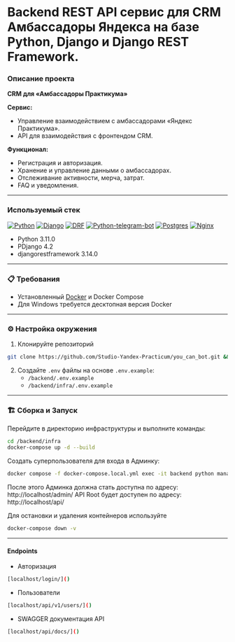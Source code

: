 
# Backend REST API сервис для CRM Амбассадоры Яндекса на базе Python, Django и Django REST Framework.

### Описание проекта

**CRM для «Амбассадоры Практикума»**

**Сервис:**

* Управление взаимодействием с амбассадорами «Яндекс Практикума».
* API для взаимодействия с фронтендом CRM.

**Функционал:**

* Регистрация и авторизация.
* Хранение и управление данными о амбассадорах.
* Отслеживание активности, мерча, затрат.
* FAQ и уведомления.
 - - - - - - - - - - - - - - - - - - - - - - - -

### Используемый стек<a name="stack"></a>

[![Python][Python-badge]][Python-url]
[![Django][Django-badge]][Django-url]
[![DRF][DRF-badge]][DRF-url]
[![Python-telegram-bot][Python-telegram-bot-badge]][Python-telegram-bot-url]
[![Postgres][Postgres-badge]][Postgres-url]
[![Nginx][Nginx-badge]][Nginx-url]

* Python 3.11.0
* PDjango 4.2
* djangorestframework 3.14.0
 - - - - - - - - - - - - - - - - - - - - - - - -

### 📋 Требования

- Установленный [Docker](https://www.docker.com/products/docker-desktop) и Docker Compose
- Для Windows требуется десктопная версия Docker
- - - - - - - - - - - - - - - - - - - - - - - -

### ⚙️ Настройка окружения

1. Клонируйте репозиторий
```bash
git clone https://github.com/Studio-Yandex-Practicum/you_can_bot.git && cd you_can_bot
```
2. Создайте `.env` файлы на основе `.env.example`:
    - `/backend/.env.example`
    - `/backend/infra/.env.example`
- - - - - - - - - - - - - - - - - - - - - - - -

### 🏗 Сборка и Запуск

Перейдите в директорию инфраструктуры и выполните команды:

```bash
cd /backend/infra
docker-compose up -d --build
```

Cоздать суперпользователя для входа в Админку:

```bash
docker compose -f docker-compose.local.yml exec -it backend python manage.py createsuperuser
```

После этого Админка должна стать доступна по адресу: http://localhost/admin/
API Root будет доступен по адресу: http://localhost/api/


Для остановки и удаления контейнеров используйте

```bash
docker-compose down -v
```
- - - - - - - - - - - - - - - - - - - - - - - -
#### Endpoints

* Авторизация
```bash
[localhost/login/]()
```
* Пользователи
```bash
[localhost/api/v1/users/]()
```
* SWAGGER документация API
```bash
[localhost/api/docs/]()
```


<!-- MARKDOWN LINKS & BADGES -->

[Python-url]: https://www.python.org/

[Python-badge]: https://img.shields.io/badge/Python-376f9f?style=for-the-badge&logo=python&logoColor=white

[Django-url]: https://github.com/django/django

[Django-badge]: https://img.shields.io/badge/Django-0c4b33?style=for-the-badge&logo=django&logoColor=white

[DRF-url]: https://github.com/encode/django-rest-framework

[DRF-badge]: https://img.shields.io/badge/DRF-a30000?style=for-the-badge

[Python-telegram-bot-url]: https://github.com/python-telegram-bot/python-telegram-bot

[Python-telegram-bot-badge]: https://img.shields.io/badge/python--telegram--bot-4b8bbe?style=for-the-badge

[Postgres-url]: https://www.postgresql.org/

[Postgres-badge]: https://img.shields.io/badge/postgres-306189?style=for-the-badge&logo=postgresql&logoColor=white

[Nginx-url]: https://nginx.org

[Nginx-badge]: https://img.shields.io/badge/nginx-009900?style=for-the-badge&logo=nginx&logoColor=white